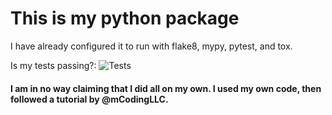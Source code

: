 # This is my python package

I have already configured it to run with flake8, mypy, pytest, and tox.


Is my tests passing?: ![Tests](https://github.com/Creeper751/Python-Package/actions/workflows/tests.yml/badge.svg)

#### I am in no way claiming that I did all on my own. I used my own code, then followed a tutorial by @mCodingLLC.
